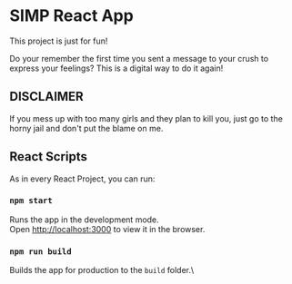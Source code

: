 # SIMP React App

This project is just for fun!

Do your remember the first time you sent a message to your crush to express your feelings? This is a digital way to do it again!

## DISCLAIMER

If you mess up with too many girls and they plan to kill you, just go to the horny jail and don't put the blame on me.

## React Scripts

As in every React Project, you can run:

### `npm start`

Runs the app in the development mode.\
Open [http://localhost:3000](http://localhost:3000) to view it in the browser.

### `npm run build`

Builds the app for production to the `build` folder.\
